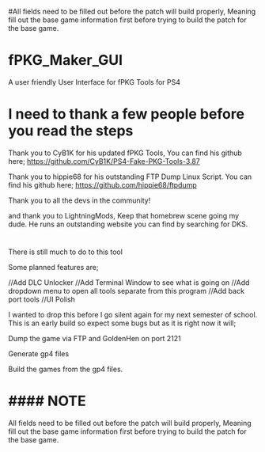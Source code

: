 #All fields need to be filled out before the patch will build properly, Meaning fill out the base game information first before trying to build the patch for the base game.

# fPKG_Maker_GUI
A user friendly User Interface for fPKG Tools for PS4

# I need to thank a few people before you read the steps

Thank you to CyB1K for his updated fPKG Tools, You can find his github here;
https://github.com/CyB1K/PS4-Fake-PKG-Tools-3.87

Thank you to hippie68 for his outstanding FTP Dump Linux Script. You can find his github here;
https://github.com/hippie68/ftpdump

Thank you to all the devs in the community!

and thank you to LightningMods, Keep that homebrew scene going my dude. He runs an outstanding website you can find by searching for DKS.

# ####################################

There is still much to do to this tool

Some planned features are;

//Add DLC Unlocker
//Add Terminal Window to see what is going on
//Add dropdown menu to open all tools separate from this program
//Add back port tools
//UI Polish

I wanted to drop this before I go silent again for my next semester of school. This is an early build so expect some bugs but as it is right now it will;

Dump the game via FTP and GoldenHen on port 2121

Generate gp4 files 

Build the games from the gp4 files.

# #### NOTE ####

All fields need to be filled out before the patch will build properly, Meaning fill out the base game information first before trying to build the patch for the base game.
